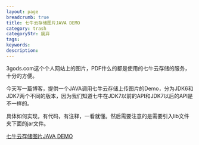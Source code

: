 ```yaml
---
layout: page
breadcrumb: true
title: 七牛云存储图片JAVA DEMO
category: trash
categoryStr: 废弃
tags: 
keywords: 
description: 
---
```


3gods.com这个个人网站上的图片，PDF什么的都是使用的七牛云存储的服务，十分的方便。

今天写一篇博客，提供一个JAVA调用七牛云存储上传图片的Demo，分为JDK6和JDK7两个不同的版本，因为我们知道七牛在JDK7以前的API和JDK7以后的API是不一样的。

具体如何实现，有代码，有注释，一看就懂。然后需要注意的是需要引入lib文件夹下面的jar文件。

[七牛云存储图片JAVA DEMO]( http://pan.baidu.com/s/1ge9uzvH  )

